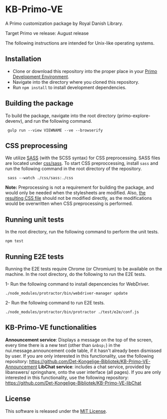 # KB-Primo-VE

A Primo customization package by Royal Danish Library.

Target Primo ve release: August release

The following instructions are intended for Unix-like operating systems. 

## Installation
- Clone or download this repository into the proper place in your [Primo Development Environment](https://github.com/ExLibrisGroup/primo-explore-devenv).
- Navigate into the directory where you cloned this repository.
- Run `npm install` to install development dependencies.

## Building the package
To build the package, navigate into the root directory (primo-explore-devenv), and run the following command.

     gulp run --view VIEWNAME --ve --browserify

## CSS preprocessing
We utilize [SASS](http://sass-lang.com/) (with the SCSS syntax) for CSS preprocessing. SASS files are located under [css/sass](https://github.com/Det-Kongelige-Bibliotek/primo-explore-rex/tree/master/css/sass). To start CSS preproccessing, install `sass` and run the following command in the root directory of the repository. 

     sass --watch ./css/sass:./css

**Note:** Preprocessing is not a requirement for building the package, and would only be needed when the stylesheets are modified. Also, [the resulting CSS file](https://github.com/Det-Kongelige-Bibliotek/primo-explore-rex/blob/master/css/rex.css) should not be modified directly, as the modifications would be overwritten when CSS preprocessing is performed.

## Running unit tests
In the root directory, run the following command to perform the unit tests.

    npm test

## Running E2E tests
Running the E2E tests require Chrome (or Chromium) to be available on the machine. In the root directory, do the following to run the E2E tests.

1- Run the following command to install depencencies for WebDriver. 
    
    ./node_modules/protractor/bin/webdriver-manager update

2- Run the following command to run E2E tests.

    ./node_modules/protractor/bin/protractor ./test/e2e/conf.js
## KB-Primo-VE functionalities 

**Announcement service**: Displays a message on the top of the screen, every time there is a new text (other than ``` &nbsp; ```) in the nui.message.announcement code table, if it hasn't already been dismissed by user. If you are only interested in this functionality, use the following repository:  https://github.com/Det-Kongelige-Bibliotek/KB-Primo-VE-Announcement
**LibChat service**: includes a chat service, provided by libanswers/ springshare, onto the user interface (all pages). If you are only interested in this functionality, use the following repository: https://github.com/Det-Kongelige-Bibliotek/KB-Primo-VE-libChat
          
## License

This software is released under the [MIT License](http://www.opensource.org/licenses/MIT).

